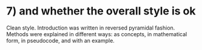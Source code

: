 # 7) and whether the overall style is ok

Clean style.
Introduction was written in reversed pyramidal fashion.
Methods were explained in different ways:
as concepts, in mathematical form, in pseudocode, and with an example.
